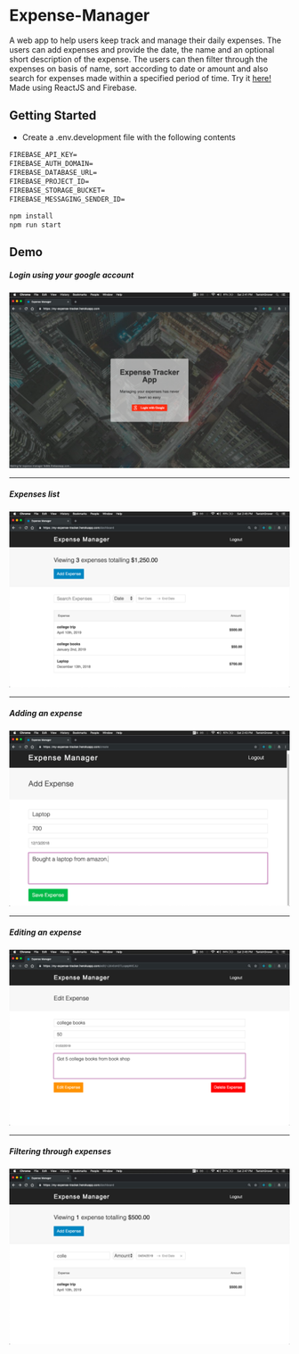 # Expense-Manager
A web app to help users keep track and manage their daily expenses. The users can add expenses and provide the date, the name and an optional short description of the expense. The users can then filter through the expenses on basis of name, sort according to date or amount and also search for expenses made within a specified period of time. Try it [here!](https://my-expense-tracker.herokuapp.com/)
Made using ReactJS and Firebase.

## Getting Started
- Create a .env.development file with the following contents
```
FIREBASE_API_KEY=
FIREBASE_AUTH_DOMAIN=
FIREBASE_DATABASE_URL=
FIREBASE_PROJECT_ID=
FIREBASE_STORAGE_BUCKET=
FIREBASE_MESSAGING_SENDER_ID=
```
``` 
npm install
npm run start
```

## Demo

##### Login using your google account
![Landing](./screenshots/landing.png)

---

##### Expenses list
![Dashboard](./screenshots/dashboard.png)

--- 

##### Adding an expense
![adding expense](./screenshots/add.png)

---

##### Editing an expense
![edit expense](./screenshots/edit.png)

---

##### Filtering through expenses
![filter expenses](./screenshots/filter.png)

